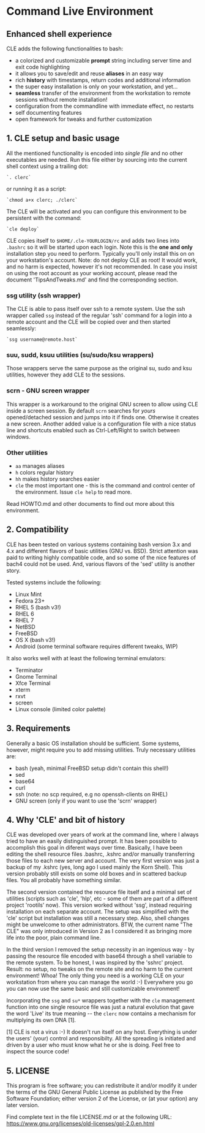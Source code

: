 
#   Command Live Environment

##   Enhanced shell experience

CLE adds the following functionalities to bash:
 - a colorized and customizable **prompt** string including server time and exit
   code highlighting
 - it allows you to save/edit and reuse **aliases** in an easy way
 - rich **history** with timestamps, return codes and additional information
 - the super easy installation is only on your workstation, and yet...
 - **seamless** transfer of the environment from the workstation to remote
   sessions without remote installation!
 - configuration from the commandline with immediate effect, no restarts
 - self documenting features
 - open framework for tweaks and further customization
 


## 1. CLE setup and basic usage

All the mentioned functionality is encoded into _single file_ and no other
executables are needed. Run this file either by sourcing into the current shell
context using a trailing dot:

    `. clerc`

or running it as a script:

    `chmod a+x clerc; ./clerc`

The CLE will be activated and you can configure this environment to be persistent with
the command:

    `cle deploy`

CLE copies itself to `$HOME/.cle-YOURLOGIN/rc` and adds two lines into `.bashrc`
so it will be started upon each login. Note this is the **one and only**
installation step you need to perform. Typically you'll only install this on on your
workstation's account. Note: do not deploy CLE as root! It would work, and no harm
is expected, however it's not recommended. In case you insist on using the root account
as your working account, please read the document 'TipsAndTweaks.md' and find the
corresponding section.


### ssg utility (ssh wrapper)

The CLE is able to pass itself over ssh to a remote system. Use the ssh wrapper
called `ssg` instead of the regular 'ssh' command for a login into a remote account
and the CLE will be copied over and then started seamlessly:

    `ssg username@remote.host`


### suu, sudd, ksuu utilities (su/sudo/ksu wrappers)

Those wrappers serve the same purpose as the original su, sudo and ksu utilities,
however they add CLE to the sessions.


### scrn - GNU screen wrapper

This wrapper is a workaround to the original GNU screen to allow using CLE inside
a screen session. By default `scrn` searches for _yours_ opened/detached session
and jumps into it if finds one. Otherwise it creates a new screen. Another added
value is a configuration file with a nice status line and shortcuts enabled such as
Ctrl-Left/Right to switch between windows.


### Other utilities
- `aa`  manages aliases
- `h`   colors regular history
- `hh`  makes history searches easier
- `cle` the most important one - this is the command and control center
      of the environment. Issue `cle help` to read more.

Read HOWTO.md and other documents to find out more about this environment.


## 2. Compatibility

CLE has been tested on various systems containing bash version 3.x and 4.x
and different flavors of basic utilities (GNU vs. BSD). Strict attention was
paid to writing highly compatible code, and so some of the nice features of
bach4 could not be used. And, various flavors of the 'sed' utility is another
story.

Tested systems include the following:
- Linux Mint
- Fedora 23+
- RHEL 5 (bash v3!)
- RHEL 6
- RHEL 7
- NetBSD
- FreeBSD
- OS X (bash v3!)
- Android (some terminal software requires different tweaks, WIP) 

It also works well with at least the following terminal emulators:
- Terminator
- Gnome Terminal
- Xfce Terminal
- xterm
- rxvt
- screen
- Linux console (limited color palette)



## 3. Requirements

Generally a basic OS installation should be sufficient. Some systems, however,
might require you to add missing utilities. Truly necessary utilities are:
- bash (yeah, minimal FreeBSD setup didn't contain this shell!)
- sed
- base64
- curl
- ssh (note: no scp required, e.g no openssh-clients on RHEL)
- GNU screen (only if you want to use the 'scrn' wrapper)



## 4. Why 'CLE' and bit of history

 CLE was developed over years of work at the command line, where I always tried
to have an easily distinguished prompt. It has been possible to accomplish this
goal in diferent ways over time. Basically, I have been editing the shell resource
files .bashrc, .kshrc and/or manually transferring those files to each new server
and account. The very first version was just a backup of my .kshrc (yes, long
ago I used mainly the Korn Shell). This version probably still exists on some old
boxes and in scattered backup files. You all probably have something similar.

 The second version contained the resource file itself and a minimal set of
utilities (scripts such as 'cle', 'hlp', etc - some of them are part of a different
project 'rootils' now). This version worked without 'ssg', instead requiring
installation on each separate account. The setup was simplified with the
'cle' script but installation was still a necessary step. Also, shell changes
might be unwelcome to other administrators. BTW, the current name "The CLE" was
only introduced in Version 2 as I considered it as bringing more life into the
poor, plain command line.

 In the third version I removed the setup necessity in an ingenious way - by
passing the resource file encoded with base64 through a shell variable to the remote
system. To be honest, I was inspired by the 'sshrc' project. Result: no setup,
no tweaks on the remote site and no harm to the current environment! Whoa!
The only thing you need is a working CLE on your workstation from where you
can manage the world :-) Everywhere you go you can now use the same basic and
still customizable environment!

Incorporating the `ssg` and `su*` wrappers together with the `cle` management function
into one single resource file was just a natural evolution that gave the word 'Live'
its true meaning -- the `clerc` now contains a mechanism for multiplying its
own DNA [1].

[1] CLE is not a virus :-) It doesn't run itself on any host. Everything is
under the users' (your) control and responsibilty. All the spreading is initiated
and driven by a user who must know what he or she is doing. Feel free to inspect the
source code!



## 5. LICENSE
 This program is free software; you can redistribute it and/or
 modify it under the terms of the GNU General Public License
 as published by the Free Software Foundation; either version 2
 of the License, or (at your option) any later version.

 Find complete text in the file LICENSE.md or at the following URL:
 https://www.gnu.org/licenses/old-licenses/gpl-2.0.en.html


